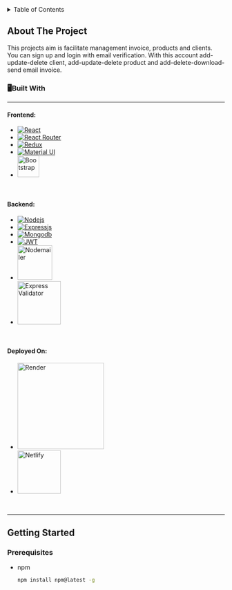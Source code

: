 <details>
<summary>Table of Contents</summary>
<ol>
<li>
<ul><li>
<a href="#about-the-project">About the Project</a></li>
</ul>
</li>
<li><a href="#getting-started">Getting Started</a>
<ul>
        <li><a href="#prerequisites">Prerequisites</a></li>
        <li><a href="#installation">Installation</a></li>
      </ul></li>
       <li><a href="#usage">Usage</a></li>
    <li><a href="#roadmap">Roadmap</a></li>
    <li><a href="#license">License</a></li>
    <li><a href="#contact">Contact</a></li>
    <li><a href="#acknowledgments">Acknowledgments</a></li>
</ol>
</details>

## About The Project

This projects aim is facilitate management invoice, products and clients. You can sign up and login with email verification. With this account add-update-delete client, add-update-delete product and add-delete-download-send email invoice.

### 🖥️Built With
***
#### Frontend:
* [![React][React.js]][React-url]
* [![React Router][React-Router]][React-Router-Dom]
* [![Redux][Redux-img]][Redux-toolkit]
* [![Material UI][Material-ui]][mui]
* <img src="https://getbootstrap.com/docs/5.3/assets/brand/bootstrap-logo-shadow.png" alt="Bootstrap" width="50" title="Bootstrap">
</br>

#### Backend:
* [![Nodejs][Node.js]][Nodejs-url]
* [![Expressjs][Express.js]][Expressjs-url]
* [![Mongodb][MongoDB]][MongoDB-url]
* [![JWT][JWT-img]][JWT-url]
* <img src="https://nodemailer.com/nm_logo_200x136.png" alt="Nodemailer" width="80" title="Nodemailer">
* <img src="https://repository-images.githubusercontent.com/2518028/adb2df00-9431-11e9-9ccd-26f012b80f29" alt="Express Validator" width="100" title="Express Validator">
</br>

#### Deployed On:
* <img src="https://dka575ofm4ao0.cloudfront.net/pages-transactional_logos/retina/89884/render-logo-dark3.png" alt="Render" width="200" title="Render">
* <img src="https://upload.wikimedia.org/wikipedia/commons/thumb/b/b8/Netlify_logo.svg/2560px-Netlify_logo.svg.png" alt="Netlify" width="100" title="Netlify">
</br>

***
## Getting Started
### Prerequisites
* npm
  ```sh
  npm install npm@latest -g
  ```
<!-- LINKS & IMAGES -->
[React.js]: https://img.shields.io/badge/React-20232A?style=for-the-badge&logo=react&logoColor=61DAFB

[React-url]: https://reactjs.org/
[React-Router]: https://camo.githubusercontent.com/4f9d20f3a284d2f6634282f61f82a62e99ee9906537dc9859decfdc9efbb51ec/68747470733a2f2f696d672e736869656c64732e696f2f62616467652f52656163745f526f757465722d4341343234353f7374796c653d666f722d7468652d6261646765266c6f676f3d72656163742d726f75746572266c6f676f436f6c6f723d7768697465
[React-Router-Dom]:https://reactrouter.com/en/main
[Redux-img]:https://camo.githubusercontent.com/6908bc5919e46cd787b8e5117f092f5ed37da82e8bd602e6339060ea0fff722c/68747470733a2f2f696d672e736869656c64732e696f2f62616467652f52656475782d3539334438383f7374796c653d666f722d7468652d6261646765266c6f676f3d7265647578266c6f676f436f6c6f723d7768697465
[Redux-toolkit]:https://redux-toolkit.js.org/
[Material-ui]:https://camo.githubusercontent.com/2c2e3cab0541596a12e216df86e68fa554256f25826b55a068993a3edfbcd0e8/68747470733a2f2f696d672e736869656c64732e696f2f62616467652f4d6174657269616c2d2d55492d3030383143423f7374796c653d666f722d7468652d6261646765266c6f676f3d6d6174657269616c2d7569266c6f676f436f6c6f723d7768697465
[mui]:https://mui.com/
[Node.js]: https://camo.githubusercontent.com/dfc69d704694f22168bea3d84584663777fa5301dcad5bbcb5459b336da8d554/68747470733a2f2f696d672e736869656c64732e696f2f62616467652f4e6f64652e6a732d3433383533443f7374796c653d666f722d7468652d6261646765266c6f676f3d6e6f64652e6a73266c6f676f436f6c6f723d7768697465
[Nodejs-url]:https://nodejs.org/en/
[Express.js]:https://camo.githubusercontent.com/7f73136d92799b19be179d1ed87b461120c35ed917c7d5ab59a7606209da7bd3/68747470733a2f2f696d672e736869656c64732e696f2f62616467652f457870726573732e6a732d3030303030303f7374796c653d666f722d7468652d6261646765266c6f676f3d65787072657373266c6f676f436f6c6f723d7768697465
[Expressjs-url]:https://expressjs.com/
[MongoDB]:https://camo.githubusercontent.com/72e92f69f36703548704a9eeda2a9889c2756b5e08f01a9aec6e658c148d014e/68747470733a2f2f696d672e736869656c64732e696f2f62616467652f4d6f6e676f44422d3445413934423f7374796c653d666f722d7468652d6261646765266c6f676f3d6d6f6e676f6462266c6f676f436f6c6f723d7768697465
[MongoDB-url]:https://www.mongodb.com/
[JWT-img]:https://camo.githubusercontent.com/92407fc26e09271d8137b8aaf1585b266f04046b96f1564dfe5a69f146e21301/68747470733a2f2f696d672e736869656c64732e696f2f62616467652f4a57542d3030303030303f7374796c653d666f722d7468652d6261646765266c6f676f3d4a534f4e253230776562253230746f6b656e73266c6f676f436f6c6f723d7768697465
[JWT-url]:https://jwt.io/